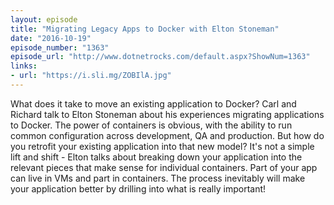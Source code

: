 ```yaml
---
layout: episode
title: "Migrating Legacy Apps to Docker with Elton Stoneman"
date: "2016-10-19"
episode_number: "1363"
episode_url: "http://www.dotnetrocks.com/default.aspx?ShowNum=1363"
links:
- url: "https://i.sli.mg/ZOBIlA.jpg"
---
```


What does it take to move an existing application to Docker? Carl and Richard talk to Elton Stoneman about his experiences migrating applications to Docker. The power of containers is obvious, with the ability to run common configuration across development, QA and production. But how do you retrofit your existing application into that new model? It's not a simple lift and shift - Elton talks about breaking down your application into the relevant pieces that make sense for individual containers. Part of your app can live in VMs and part in containers. The process inevitably will make your application better by drilling into what is really important!
